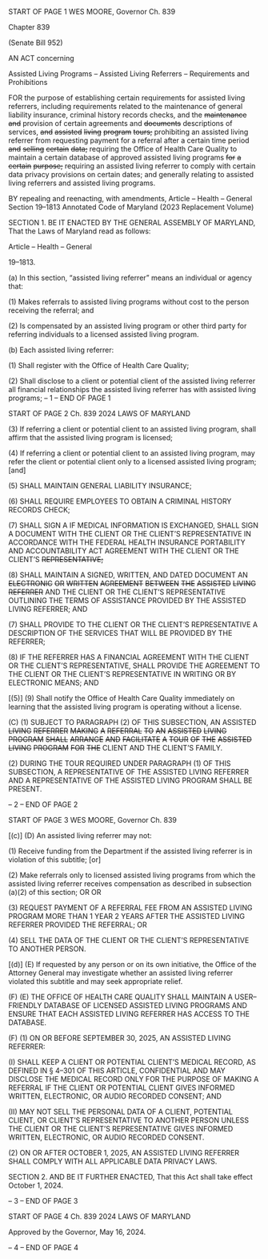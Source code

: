 START OF PAGE 1
WES MOORE, Governor Ch. 839

Chapter 839

(Senate Bill 952)

AN ACT concerning

Assisted Living Programs – Assisted Living Referrers – Requirements and
Prohibitions

FOR the purpose of establishing certain requirements for assisted living referrers,
including requirements related to the maintenance of general liability insurance,
criminal history records checks, and the ~~maintenance~~ ~~and~~ provision of certain
agreements and ~~documents~~ descriptions of services, ~~and~~ ~~assisted~~ ~~living~~ ~~program~~
~~tours;~~ prohibiting an assisted living referrer from requesting payment for a referral
after a certain time period ~~and~~ ~~selling~~ ~~certain~~ ~~data;~~ requiring the Office of Health
Care Quality to maintain a certain database of approved assisted living programs
~~for~~ ~~a~~ ~~certain~~ ~~purpose;~~ requiring an assisted living referrer to comply with certain data
privacy provisions on certain dates; and generally relating to assisted living referrers
and assisted living programs.

BY repealing and reenacting, with amendments,
Article – Health – General
Section 19–1813
Annotated Code of Maryland
(2023 Replacement Volume)

SECTION 1. BE IT ENACTED BY THE GENERAL ASSEMBLY OF MARYLAND,
That the Laws of Maryland read as follows:

Article – Health – General

19–1813.

(a) In this section, “assisted living referrer” means an individual or agency that:

(1) Makes referrals to assisted living programs without cost to the person
receiving the referral; and

(2) Is compensated by an assisted living program or other third party for
referring individuals to a licensed assisted living program.

(b) Each assisted living referrer:

(1) Shall register with the Office of Health Care Quality;

(2) Shall disclose to a client or potential client of the assisted living referrer
all financial relationships the assisted living referrer has with assisted living programs;
– 1 –
END OF PAGE 1

START OF PAGE 2
Ch. 839 2024 LAWS OF MARYLAND

(3) If referring a client or potential client to an assisted living program,
shall affirm that the assisted living program is licensed;

(4) If referring a client or potential client to an assisted living program,
may refer the client or potential client only to a licensed assisted living program; [and]

(5) SHALL MAINTAIN GENERAL LIABILITY INSURANCE;

(6) SHALL REQUIRE EMPLOYEES TO OBTAIN A CRIMINAL HISTORY
RECORDS CHECK;

(7) SHALL SIGN A IF MEDICAL INFORMATION IS EXCHANGED, SHALL
SIGN A DOCUMENT WITH THE CLIENT OR THE CLIENT’S REPRESENTATIVE IN
ACCORDANCE WITH THE FEDERAL HEALTH INSURANCE PORTABILITY AND
ACCOUNTABILITY ACT AGREEMENT WITH THE CLIENT OR THE CLIENT’S
~~REPRESENTATIVE;~~

(8) SHALL MAINTAIN A SIGNED, WRITTEN, AND DATED DOCUMENT AN
~~ELECTRONIC~~ ~~OR~~ ~~WRITTEN~~ ~~AGREEMENT~~ ~~BETWEEN~~ ~~THE~~ ~~ASSISTED~~ ~~LIVING~~ ~~REFERRER~~
AND THE CLIENT OR THE CLIENT’S REPRESENTATIVE OUTLINING THE TERMS OF
ASSISTANCE PROVIDED BY THE ASSISTED LIVING REFERRER; AND

(7) SHALL PROVIDE TO THE CLIENT OR THE CLIENT’S
REPRESENTATIVE A DESCRIPTION OF THE SERVICES THAT WILL BE PROVIDED BY
THE REFERRER;

(8) IF THE REFERRER HAS A FINANCIAL AGREEMENT WITH THE
CLIENT OR THE CLIENT’S REPRESENTATIVE, SHALL PROVIDE THE AGREEMENT TO
THE CLIENT OR THE CLIENT’S REPRESENTATIVE IN WRITING OR BY ELECTRONIC
MEANS; AND

[(5)] (9) Shall notify the Office of Health Care Quality immediately on
learning that the assisted living program is operating without a license.

(C) (1) SUBJECT TO PARAGRAPH (2) OF THIS SUBSECTION, AN ASSISTED
~~LIVING~~ ~~REFERRER~~ ~~MAKING~~ ~~A~~ ~~REFERRAL~~ ~~TO~~ ~~AN~~ ~~ASSISTED~~ ~~LIVING~~ ~~PROGRAM~~ ~~SHALL~~
~~ARRANGE~~ ~~AND~~ ~~FACILITATE~~ ~~A~~ ~~TOUR~~ ~~OF~~ ~~THE~~ ~~ASSISTED~~ ~~LIVING~~ ~~PROGRAM~~ ~~FOR~~ ~~THE~~
CLIENT AND THE CLIENT’S FAMILY.

(2) DURING THE TOUR REQUIRED UNDER PARAGRAPH (1) OF THIS
SUBSECTION, A REPRESENTATIVE OF THE ASSISTED LIVING REFERRER AND A
REPRESENTATIVE OF THE ASSISTED LIVING PROGRAM SHALL BE PRESENT.

– 2 –
END OF PAGE 2

START OF PAGE 3
WES MOORE, Governor Ch. 839

[(c)] (D) An assisted living referrer may not:

(1) Receive funding from the Department if the assisted living referrer is
in violation of this subtitle; [or]

(2) Make referrals only to licensed assisted living programs from which the
assisted living referrer receives compensation as described in subsection (a)(2) of this
section; OR OR

(3) REQUEST PAYMENT OF A REFERRAL FEE FROM AN ASSISTED
LIVING PROGRAM MORE THAN 1 YEAR 2 YEARS AFTER THE ASSISTED LIVING
REFERRER PROVIDED THE REFERRAL; OR

(4) SELL THE DATA OF THE CLIENT OR THE CLIENT’S
REPRESENTATIVE TO ANOTHER PERSON.

[(d)] (E) If requested by any person or on its own initiative, the Office of the
Attorney General may investigate whether an assisted living referrer violated this subtitle
and may seek appropriate relief.

(F) (E) THE OFFICE OF HEALTH CARE QUALITY SHALL MAINTAIN A
USER–FRIENDLY DATABASE OF LICENSED ASSISTED LIVING PROGRAMS AND
ENSURE THAT EACH ASSISTED LIVING REFERRER HAS ACCESS TO THE DATABASE.

(F) (1) ON OR BEFORE SEPTEMBER 30, 2025, AN ASSISTED LIVING
REFERRER:

(I) SHALL KEEP A CLIENT OR POTENTIAL CLIENT’S MEDICAL
RECORD, AS DEFINED IN § 4–301 OF THIS ARTICLE, CONFIDENTIAL AND MAY
DISCLOSE THE MEDICAL RECORD ONLY FOR THE PURPOSE OF MAKING A REFERRAL
IF THE CLIENT OR POTENTIAL CLIENT GIVES INFORMED WRITTEN, ELECTRONIC, OR
AUDIO RECORDED CONSENT; AND

(II) MAY NOT SELL THE PERSONAL DATA OF A CLIENT,
POTENTIAL CLIENT, OR CLIENT’S REPRESENTATIVE TO ANOTHER PERSON UNLESS
THE CLIENT OR THE CLIENT’S REPRESENTATIVE GIVES INFORMED WRITTEN,
ELECTRONIC, OR AUDIO RECORDED CONSENT.

(2) ON OR AFTER OCTOBER 1, 2025, AN ASSISTED LIVING REFERRER
SHALL COMPLY WITH ALL APPLICABLE DATA PRIVACY LAWS.

SECTION 2. AND BE IT FURTHER ENACTED, That this Act shall take effect
October 1, 2024.

– 3 –
END OF PAGE 3

START OF PAGE 4
Ch. 839 2024 LAWS OF MARYLAND

Approved by the Governor, May 16, 2024.

– 4 –
END OF PAGE 4